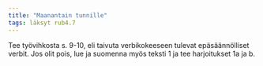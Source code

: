 ```yaml
---
title: "Maanantain tunnille"
tags: läksyt rub4.7
---
```


Tee työvihkosta s. 9-10, eli taivuta verbikokeeseen tulevat epäsäännölliset verbit. Jos olit pois, lue ja suomenna myös teksti 1 ja tee harjoitukset 1a ja b.